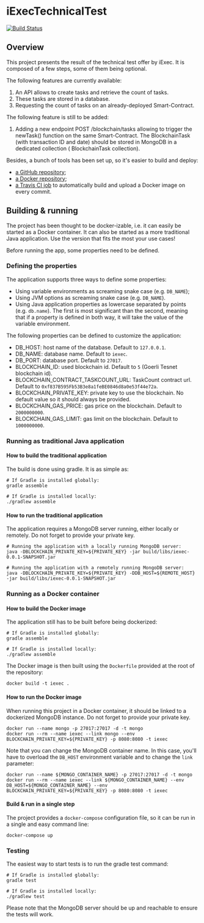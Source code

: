 # iExecTechnicalTest

[![Build Status](https://travis-ci.com/Abrikot/iExecTechnicalTest.svg?branch=master)](https://travis-ci.com/Abrikot/iExecTechnicalTest)

## Overview

This project presents the result of the technical test offer by iExec. It is composed of a few steps, some of them being
optional.

The following features are currently available:

1. An API allows to create tasks and retrieve the count of tasks.
2. These tasks are stored in a database.
3. Requesting the count of tasks on an already-deployed Smart-Contract.

The following feature is still to be added:

1. Adding a new endpoint POST /blockchain/tasks allowing to trigger the newTask() function on the same Smart-Contract.
   The BlockchainTask (with transaction ID and date) should be stored in MongoDB in a dedicated collection (
   BlockchainTask collection).

Besides, a bunch of tools has been set up, so it's easier to build and deploy:

- [a GitHub repository](https://github.com/Abrikot/iExecTechnicalTest);
- [a Docker repository](https://hub.docker.com/r/abrikot/iexec-technical-test/tags?page=1&ordering=last_updated);
- [a Travis CI job](https://travis-ci.com/github/Abrikot/iExecTechnicalTest) to automatically build and upload a Docker
  image on every commit.

## Building & running

The project has been thought to be docker-izable, i.e. it can easily be started as a Docker container. It can also be
started as a more traditional Java application. Use the version that fits the most your use cases!

Before running the app, some properties need to be defined.

### Defining the properties

The application supports three ways to define some properties:

- Using variable environments as screaming snake case (e.g. `DB_NAME`);
- Using JVM options as screaming snake case (e.g. `DB_NAME`).
- Using Java application properties as lowercase separated by points (e.g. `db.name`). The first is most significant
  than the second, meaning that if a property is defined in both way, it will take the value of the variable
  environment.

The following properties can be defined to customize the application:

- DB_HOST: host name of the database. Default to `127.0.0.1`.
- DB_NAME: database name. Default to `iexec`.
- DB_PORT: database port. Default to `27017`.
- BLOCKCHAIN_ID: used blockchain id. Default to `5` (Goerli Tesnet blockchain id).
- BLOCKCHAIN_CONTRACT_TASKCOUNT_URL: TaskCount contract url. Default to `0xf837B595Fb53B3e8a1feBE0846d8a0e53f44e72a`.
- BLOCKCHAIN_PRIVATE_KEY: private key to use the blockchain. No default value so it should always be provided.
- BLOCKCHAIN_GAS_PRICE: gas price on the blockchain. Default to `2000000000`.
- BLOCKCHAIN_GAS_LIMIT: gas limit on the blockchain. Default to `1000000000`.

### Running as traditional Java application

#### How to build the traditional application

The build is done using gradle. It is as simple as:

```shell
# If Gradle is installed globally:
gradle assemble

# If Gradle is installed locally:
./gradlew assemble
```

#### How to run the traditional application

The application requires a MongoDB server running, either locally or remotely. Do not forget to provide your private
key.

```shell
# Running the application with a locally running MongoDB server:
java -DBLOCKCHAIN_PRIVATE_KEY=${PRIVATE_KEY} -jar build/libs/iexec-0.0.1-SNAPSHOT.jar

# Running the application with a remotely running MongoDB server:
java -DBLOCKCHAIN_PRIVATE_KEY=${PRIVATE_KEY} -DDB_HOST=${REMOTE_HOST} -jar build/libs/iexec-0.0.1-SNAPSHOT.jar
```

### Running as a Docker container

#### How to build the Docker image

The application still has to be built before being dockerized:

```shell
# If Gradle is installed globally:
gradle assemble

# If Gradle is installed locally:
./gradlew assemble
```

The Docker image is then built using the `Dockerfile` provided at the root of the repository:

```shell
docker build -t iexec .
```

#### How to run the Docker image

When running this project in a Docker container, it should be linked to a dockerized MongoDB instance. Do not forget to
provide your private key.

```shell
docker run --name mongo -p 27017:27017 -d -t mongo
docker run --rm --name iexec --link mongo --env BLOCKCHAIN_PRIVATE_KEY=${PRIVATE_KEY} -p 8080:8080 -t iexec
```

Note that you can change the MongoDB container name. In this case, you'll have to overload the `DB_HOST` environment
variable and to change the `link` parameter:

```shell
docker run --name ${MONGO_CONTAINER_NAME} -p 27017:27017 -d -t mongo
docker run --rm --name iexec --link ${MONGO_CONTAINER_NAME} --env DB_HOST=${MONGO_CONTAINER_NAME} --env BLOCKCHAIN_PRIVATE_KEY=${PRIVATE_KEY} -p 8080:8080 -t iexec
```

#### Build & run in a single step

The project provides a `docker-compose` configuration file, so it can be run in a single and easy command line:

```shell
docker-compose up
```

### Testing

The easiest way to start tests is to run the gradle test command:

```shell
# If Gradle is installed globally:
gradle test

# If Gradle is installed locally:
./gradlew test
```

Please note that the MongoDB server should be up and reachable to ensure the tests will work.